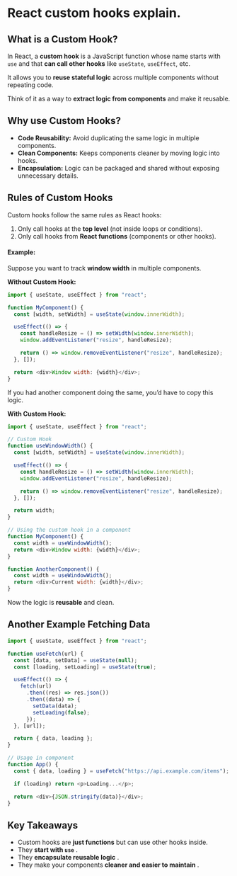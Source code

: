 # React custom hooks explain.

## **What is a Custom Hook?**

In React, a **custom hook** is a JavaScript function whose name starts with `use` and that **can call other hooks** like `useState`, `useEffect`, etc.

It allows you to **reuse stateful logic** across multiple components without repeating code.

Think of it as a way to **extract logic from components** and make it reusable.

## **Why use Custom Hooks?**

* **Code Reusability:** Avoid duplicating the same logic in multiple components.
* **Clean Components:** Keeps components cleaner by moving logic into hooks.
* **Encapsulation:** Logic can be packaged and shared without exposing unnecessary details.

## **Rules of Custom Hooks**

Custom hooks follow the same rules as React hooks:

1. Only call hooks at the **top level** (not inside loops or conditions).
2. Only call hooks from **React functions** (components or other hooks).

#### Example:

Suppose you want to track **window width** in multiple components.

**Without Custom Hook:**

```javascript
import { useState, useEffect } from "react";

function MyComponent() {
  const [width, setWidth] = useState(window.innerWidth);

  useEffect(() => {
    const handleResize = () => setWidth(window.innerWidth);
    window.addEventListener("resize", handleResize);

    return () => window.removeEventListener("resize", handleResize);
  }, []);

  return <div>Window width: {width}</div>;
}
```

If you had another component doing the same, you’d have to copy this logic.

**With Custom Hook:**

```javascript
import { useState, useEffect } from "react";

// Custom Hook
function useWindowWidth() {
  const [width, setWidth] = useState(window.innerWidth);

  useEffect(() => {
    const handleResize = () => setWidth(window.innerWidth);
    window.addEventListener("resize", handleResize);

    return () => window.removeEventListener("resize", handleResize);
  }, []);

  return width;
}

// Using the custom hook in a component
function MyComponent() {
  const width = useWindowWidth();
  return <div>Window width: {width}</div>;
}

function AnotherComponent() {
  const width = useWindowWidth();
  return <div>Current width: {width}</div>;
}
```

Now the logic is **reusable** and clean.

## Another Example Fetching Data

```javascript
import { useState, useEffect } from "react";

function useFetch(url) {
  const [data, setData] = useState(null);
  const [loading, setLoading] = useState(true);

  useEffect(() => {
    fetch(url)
      .then((res) => res.json())
      .then((data) => {
        setData(data);
        setLoading(false);
      });
  }, [url]);

  return { data, loading };
}

// Usage in component
function App() {
  const { data, loading } = useFetch("https://api.example.com/items");

  if (loading) return <p>Loading...</p>;

  return <div>{JSON.stringify(data)}</div>;
}
```

## **Key Takeaways**

* Custom hooks are **just functions** but can use other hooks inside.
* They  **start with `use`** .
* They  **encapsulate reusable logic** .
* They make your components  **cleaner and easier to maintain** .

